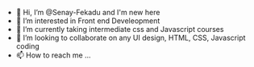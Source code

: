 - 👋 Hi, I’m @Senay-Fekadu and I'm new here
- 👀 I’m interested in Front end Develeopment
- 🌱 I’m currently taking intermediate css and Javascript courses
- 💞️ I’m looking to collaborate on any UI design, HTML, CSS, Javascript coding
- 📫 How to reach me ...

<!---
Senay-Fekadu/Senay-Fekadu is a ✨ special ✨ repository because its `README.md` (this file) appears on your GitHub profile.
You can click the Preview link to take a look at your changes.
--->
